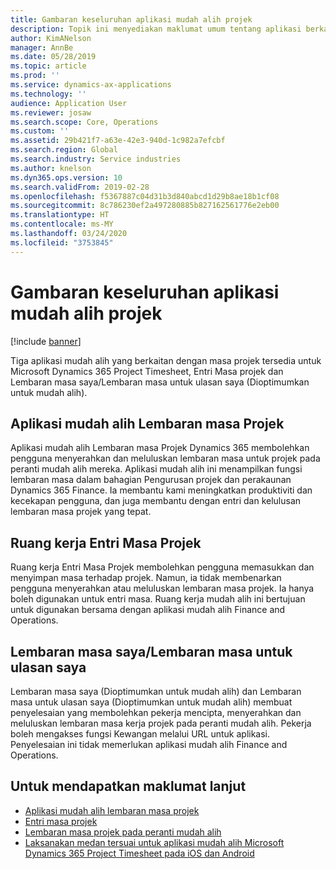 ```yaml
---
title: Gambaran keseluruhan aplikasi mudah alih projek
description: Topik ini menyediakan maklumat umum tentang aplikasi berkaitan masa projek untuk Microsoft Dynamics 365 Project Timesheet, Entri Masa Projek dan Lembaran masa saya/Lembaran masa yang tersedia pada peranti mudah alih.
author: KimANelson
manager: AnnBe
ms.date: 05/28/2019
ms.topic: article
ms.prod: ''
ms.service: dynamics-ax-applications
ms.technology: ''
audience: Application User
ms.reviewer: josaw
ms.search.scope: Core, Operations
ms.custom: ''
ms.assetid: 29b421f7-a63e-42e3-940d-1c982a7efcbf
ms.search.region: Global
ms.search.industry: Service industries
ms.author: knelson
ms.dyn365.ops.version: 10
ms.search.validFrom: 2019-02-28
ms.openlocfilehash: f5367887c04d31b3d840abcd1d29b8ae18b1cf08
ms.sourcegitcommit: 8c786230ef2a497280885b827162561776e2eb00
ms.translationtype: HT
ms.contentlocale: ms-MY
ms.lasthandoff: 03/24/2020
ms.locfileid: "3753845"
---
```

# <a name="project-mobile-applications-overview"></a>Gambaran keseluruhan aplikasi mudah alih projek

[!include [banner](../includes/banner.md)]

Tiga aplikasi mudah alih yang berkaitan dengan masa projek tersedia untuk Microsoft Dynamics 365 Project Timesheet, Entri Masa projek dan Lembaran masa saya/Lembaran masa untuk ulasan saya (Dioptimumkan untuk mudah alih).

## <a name="project-timesheet-mobile-app"></a>Aplikasi mudah alih Lembaran masa Projek

Aplikasi mudah alih Lembaran masa Projek Dynamics 365 membolehkan pengguna menyerahkan dan meluluskan lembaran masa untuk projek pada peranti mudah alih mereka. Aplikasi mudah alih ini menampilkan fungsi lembaran masa dalam bahagian Pengurusan projek dan perakaunan Dynamics 365 Finance. Ia membantu kami meningkatkan produktiviti dan kecekapan pengguna, dan juga membantu dengan entri dan kelulusan lembaran masa projek yang tepat.

## <a name="project-time-entry-workspace"></a>Ruang kerja Entri Masa Projek

Ruang kerja Entri Masa Projek membolehkan pengguna memasukkan dan menyimpan masa terhadap projek. Namun, ia tidak membenarkan pengguna menyerahkan atau meluluskan lembaran masa projek. Ia hanya boleh digunakan untuk entri masa. Ruang kerja mudah alih ini bertujuan untuk digunakan bersama dengan aplikasi mudah alih Finance and Operations.

## <a name="my-timesheetstimesheets-for-my-review"></a>Lembaran masa saya/Lembaran masa untuk ulasan saya

Lembaran masa saya (Dioptimumkan untuk mudah alih) dan Lembaran masa untuk ulasan saya (Dioptimumkan untuk mudah alih) membuat penyelesaian yang membolehkan pekerja mencipta, menyerahkan dan meluluskan lembaran masa kerja projek pada peranti mudah alih. Pekerja boleh mengakses fungsi Kewangan melalui URL untuk aplikasi. Penyelesaian ini tidak memerlukan aplikasi mudah alih Finance and Operations.

## <a name="for-more-information"></a>Untuk mendapatkan maklumat lanjut

- [Aplikasi mudah alih lembaran masa projek](project-timesheet.md)
- [Entri masa projek]( project-time-entry-mobile-workspace.md)
- [Lembaran masa projek pada peranti mudah alih](Mobile-timesheets.md)
- [Laksanakan medan tersuai untuk aplikasi mudah alih Microsoft Dynamics 365 Project Timesheet pada iOS dan Android](custom-fields-mobile.md)

